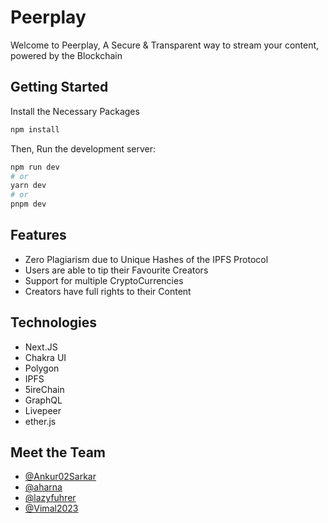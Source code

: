 # Peerplay
Welcome to Peerplay, A Secure & Transparent way to stream your content, powered by the Blockchain

## Getting Started
Install the Necessary Packages
```bash
npm install
```
Then, Run the development server:

```bash
npm run dev
# or
yarn dev
# or
pnpm dev
```

## Features
* Zero Plagiarism due to Unique Hashes of the IPFS Protocol
* Users are able to tip their Favourite Creators
* Support for multiple CryptoCurrencies
* Creators have full rights to their Content

## Technologies
* Next.JS
* Chakra UI
* Polygon
* IPFS
* 5ireChain
* GraphQL
* Livepeer
* ether.js

## Meet the Team
* [@Ankur02Sarkar](https://github.com/Ankur02Sarkar/)
* [@aharna](https://github.com/aharna/)
* [@lazyfuhrer](https://github.com/lazyfuhrer/)
* [@Vimal2023](https://github.com/Vimal2023/)
